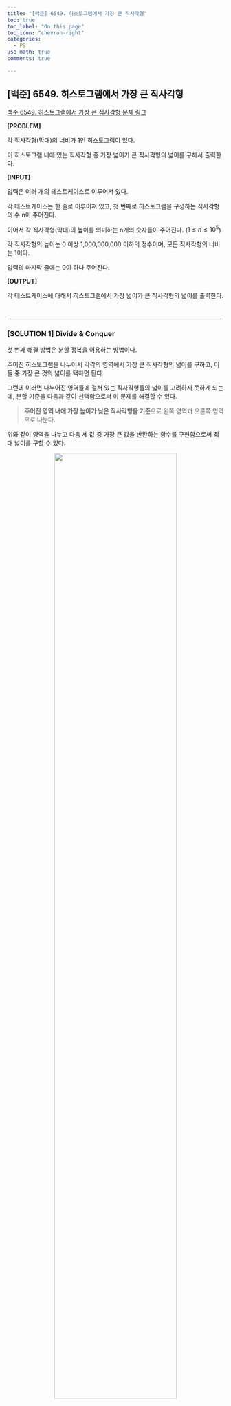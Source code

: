 ```yaml
---
title: "[백준] 6549. 히스토그램에서 가장 큰 직사각형"
toc: true
toc_label: "On this page"
toc_icon: "chevron-right"
categories:
  - PS
use_math: true
comments: true

---
```


## [백준] 6549. 히스토그램에서 가장 큰 직사각형

[백준 6549. 히스토그램에서 가장 큰 직사각형 문제 링크](https://www.acmicpc.net/problem/6549)

**[PROBLEM]**

각 직사각형(막대)의 너비가 1인 히스토그램이 있다.

이 히스토그램 내에 있는 직사각형 중 가장 넓이가 큰 직사각형의 넓이를 구해서 출력한다.

**[INPUT]**

입력은 여러 개의 테스트케이스로 이루어져 있다.

각 테스트케이스는 한 줄로 이루어져 있고, 첫 번째로 히스토그램을 구성하는 직사각형의 수 n이 주어진다.

이어서 각 직사각형(막대)의 높이를 의미하는 n개의 숫자들이 주어진다. ($1 \leq n \leq 10^5$)

각 직사각형의 높이는 0 이상 1,000,000,000 이하의 정수이며, 모든 직사각형의 너비는 1이다.

입력의 마지막 줄에는 0이 하나 주어진다.

**[OUTPUT]**

각 테스트케이스에 대해서 히스토그램에서 가장 넓이가 큰 직사각형의 넓이를 출력한다.


<br/>

---

### [SOLUTION 1] Divide & Conquer

첫 번째 해결 방법은 분할 정복을 이용하는 방법이다.

주어진 히스토그램을 나누어서 각각의 영역에서 가장 큰 직사각형의 넓이를 구하고, 이들 중 가장 큰 것의 넓이를 택하면 된다.

그런데 이러면 나누어진 영역들에 걸쳐 있는 직사각형들의 넓이를 고려하지 못하게 되는데, 분할 기준을 다음과 같이 선택함으로써 이 문제를 해결할 수 있다.

> **주어진 영역 내에 가장 높이가 낮은 직사각형을 기준**으로 왼쪽 영역과 오른쪽 영역으로 나눈다.

위와 같이 영역을 나누고 다음 세 값 중 가장 큰 값을 반환하는 함수를 구현함으로써 최대 넓이를 구할 수 있다.

<center><img src="https://user-images.githubusercontent.com/88201512/136687868-8ea23530-41dd-4bef-b126-d980852e97ad.jpg" width="75%" height="75%"></center>

> 왼쪽 영역의 최대 넓이, 오른쪽 영역의 최대 넓이, **기준으로 삼은 직사각형의 높이 x 히스토그램의 너비**

다만, 매번 최소 높이를 찾기 위해 선형 탐색을 사용하면 $O(n^2)$의 시간복잡도를 가지게 되어 시간 내에 해결할 수 없다.

그러므로 정렬되지 않은 값들 중 최솟값을 빠르게 찾아낼 수 있는 방법을 사용해야하는데, 여기서는 **Segment Tree**를 사용한다.

(Segment Tree에 대한 내용은 [이 포스트]()에서 다루고 있다.)

Segment Tree에는 각 해당 영역의 최소 높이를 가진 직사각형의 인덱스를 저장하도록 한다.

```cpp
int segTree[1000000]; // segTree: 세그먼트 트리의 노드를 저장, 인덱스는 1부터 시작

void init(int start, int end, int idx) // 세그먼트 트리 구현하기: [start, end) 범위에 해당하는 히스토그램에서 가장 높이가 작은 직사각형의 인덱스를 저장
{
    if (start >= end) return;
    if (start + 1 == end)
    {
        segTree[idx] = start;
        return;
    }

    int mid = (start + end) / 2;
    init(start, mid, 2 * idx); // 왼쪽 자식 노드의 인덱스 = 2 * idx
    init(mid, end, 2 * idx + 1); // 오른쪽 자식 노드의 인덱스 = 2 * idx + 1

    // 두 자식 노드 중 더 작은 높이를 가진 값을 선택
    if (h[segTree[2 * idx]] < h[segTree[2 * idx + 1]]) segTree[idx] = segTree[2 * idx];
    else segTree[idx] = segTree[2 * idx + 1];
}
```

Segment Tree를 이용해서 원하는 영역의 최소 높이 인덱스를 반환하는 함수를 구현하였다.

```cpp
int minHeight(int start, int end, int idx, int left, int right) // [left, right) 범위에서 가장 작은 높이를 가진 직사각형의 인덱스를 반환
{
    if (start >= right || end <= left) return -1;
    if (start >= left && end <= right) return segTree[idx];

    int mid = (start + end) / 2;
    int a = minHeight(start, mid, 2 * idx, left, right); // 왼쪽 영역의 최소 높이 인덱스
    int b = minHeight(mid, end, 2 * idx + 1, left, right); // 오른쪽 영역의 최소 높이 인덱스
    if (a == -1) return b; // 어느 하나가 -1이면 다른 하나를 반환
    if (b == -1) return a;
    if (h[a] < h[b]) return a; // 둘 다 -1이 아니라면 더 높이가 작은 쪽을 반환
    else return b; 
}
```

이때 `idx`, `start`, `end`는 각각 Segment Tree의 인덱스, 해당 인덱스가 나타내는 범위의 시작과 끝을 의미한다.

현재 Segment Tree가 나타내는 범위 `[start, end)`가 최소 높이를 구하고자 하는 범위 `[left, right)`에 포함되면 Segment Tree에 저장된 값을 반환하고, 아예 겹치지 않는다면 -1을 반환한다.

두 범위가 서로 조금씩 겹쳐 있다면 `[start, end)`를 반으로 나누어서 왼쪽과 오른쪽 영역의 최소 높이를 구한 다음 더 작은 것을 반환한다.

이제, 이를 이용해서 가장 큰 직사각형의 넓이를 구하는 함수를 다음과 같이 구현할 수 있다.

```cpp
ll maxArea(int start, int end, int n)
{
    if (start >= end) return 0;
    if (start + 1 == end) return h[start];

    int mid = minHeight(0, n, 1, start, end);
    return max((ll)h[mid] * (end - start), max(maxArea(start, mid, n), maxArea(mid + 1, end, n)));
}
```

전체 코드는 아래를 클릭하면 확인할 수 있다.

<details>
<summary>전체 코드</summary>
<div markdown="1">

```cpp
#include <iostream>
using namespace std;
typedef long long ll;

int h[100000];

int segTree[1000000];

void init(int start, int end, int idx)
{
    if (start >= end) return;
    if (start + 1 == end)
    {
        segTree[idx] = start;
        return;
    }

    int mid = (start + end) / 2;
    init(start, mid, 2 * idx);
    init(mid, end, 2 * idx + 1);

    if (h[segTree[2 * idx]] < h[segTree[2 * idx + 1]]) segTree[idx] = segTree[2 * idx];
    else segTree[idx] = segTree[2 * idx + 1];
}

int minHeight(int start, int end, int idx, int left, int right)
{
    if (start >= right || end <= left) return -1;
    if (start >= left && end <= right) return segTree[idx];

    int mid = (start + end) / 2;
    int a = minHeight(start, mid, 2 * idx, left, right);
    int b = minHeight(mid, end, 2 * idx + 1, left, right);
    if (a == -1) return b;
    if (b == -1) return a;
    if (h[a] < h[b]) return a;
    else return b; 
}

ll max(ll a, ll b) { return (a < b) ? b : a; }

ll maxArea(int start, int end, int n)
{
    if (start >= end) return 0;
    if (start + 1 == end) return h[start];

    int mid = minHeight(0, n, 1, start, end);
    return max((ll)h[mid] * (end - start), max(maxArea(start, mid, n), maxArea(mid + 1, end, n)));
}

int main()
{
    ios_base::sync_with_stdio(false);
    cin.tie(NULL);
    cout.tie(NULL);

    int n;
    while (1)
    {
        cin >> n;
        if (n == 0) break;

        for (int i = 0; i < n; i++) cin >> h[i];

        init(0, n, 1);

        cout << maxArea(0, n, n) << "\n";
    }
}
```

</div>
</details>


<br/>
---

### [SOLUTION 2] Stack

두 번째 풀이는 스택을 이용하는 방법이다.

히스토그램을 구성하는 n개의 직사각형에 대해 각 직사각형을 완전히 포함하는 직사각형 중 가장 큰 것을 모두 구하면, 그 중 가장 큰 값이 가장 큰 직사각형의 넓이가 된다는 것을 알 수 있다.

<center><img src="https://user-images.githubusercontent.com/88201512/136687913-7cc69d5d-0500-4b9a-8e87-f38bebfaefe8.jpg" width="75%" height="75%"></center>

위와 같은 히스토그램이 주어졌을 때, 다음과 같은 과정을 거치게 된다.

---

1\. 스택이 비어있으므로 첫 번째 직사각형을 Push: Stack = [0]

2-1\. `h[0] > h[1]`이므로 스택에서 0을 Pop한 후에 h[0]을 높이로 하는 가장 큰 직사각형의 넓이를 구한다.  
2-2\. 스택이 비어있으므로 1을 Push: Stack = [1]
  
3\. `h[1] <= h[2]`이므로 스택에 2를 Push: Stack = [1, 2]

4\. 'h[2] <= h[3]'이므로 스택에 3을 Push: Stack = [1, 2, 3]

5-1\. 'h[3] > h[4]`이므로 스택에서 3을 Pop한 후에 h[3]을 높이로 하는 가장 큰 직사각형의 넓이를 구한다.  
5-2\. 'h[2] > h[4]'이므로 스택에서 2를 Pop한 후에 h[2]를 높이로 하는 가장 큰 직사각형의 넓이를 구한다.  
5-3\. 'h[1] <= h[0]'이므로 스택에 4를 Push: Stack = [1, 4]

6\. 'h[4] <= h[5]'이므로 스택에 5를 Push: Stack = [1, 4, 5]

7\. 'h[5] <= h[6]'이므로 스택에 6을 Push: Stack = [1, 4, 5, 6]

8-1\. 히스토그램을 전부 탐색하였으므로 Stack에 남은 원소들을 처리해준다.  
8-2\. 스택에서 6을 Pop한 후에 h[6]을 높이로 하는 가장 큰 직사각형의 넓이를 구한다.  
8-3\. 스택에 남아있는 원소가 없을 때까지 스택에 가장 위에 있는 원소를 Pop하고 해당 높이의 가장 큰 직사각형의 넓이를 구한다.

9. 구한 넓이들 중 가장 큰 값을 출력한다.
  
---
  
즉, 다음과 같이 정리할 수 있다.

- 스택에 원소가 없으면 현재 인덱스를 Push
- 스택의 맨 위 원소에 해당하는 높이와 현재 인덱스에 해당하는 높이를 비교했을 때,
  - 전자가 더 크면 스택에서 원소를 Pop하고 해당 높이를 가지는 가장 큰 직사각형의 크기를 구한다.
  - 후자가 더 크거나 같다면 현재 인덱스를 스택에 Push
- 전체 히스토그램을 전부 탐색했다면, 스택에 남은 원소가 없을 때까지 다음 과정을 반복한다.
  - 스택에서 원소를 Pop하고 해당 높이를 가지는 가장 큰 직사각형의 크기를 구한다.

이를 구현한 코드는 다음과 같다.

```cpp
#include <iostream>
#include <stack>
using namespace std;
typedef long long ll;

int h[100000];

int main()
{
    ios_base::sync_with_stdio(false);
    cin.tie(NULL);
    cout.tie(NULL);

    int n;
    while (1)
    {
        cin >> n;
        if (n == 0) break;

        for (int i = 0; i < n; i++) cin >> h[i];

        stack<int> s;
        ll ans = 0;
        for (int i = 0; i < n; i++)
        {
            while (!s.empty() && h[s.top()] > h[i]) // 스택이 비어있지 않고 현재 인덱스에 해당하는 높이가 더 작은 경우
            {
                ll height = h[s.top()];
                s.pop(); // 스택에서 원소를 Pop하고,
                ll width = i;
                if (!s.empty()) width = i - s.top() - 1;
                if (ans < width * height) ans = width * height; // 해당 높이를 가지는 가장 큰 직사각형을 구해 저장한다.
            }
            s.push(i);
        }
        while (!s.empty()) // 히스토그램을 전부 탐색한 후에도 스택에 원소가 남아있으면 같은 과정을 반복한다.
        {
            ll height = h[s.top()];
            s.pop();
            ll width = n;
            if (!s.empty()) width = n - s.top() - 1;
            if (ans < width * height) ans = width * height;
        }

        cout << ans << "\n";
    }
}
```
